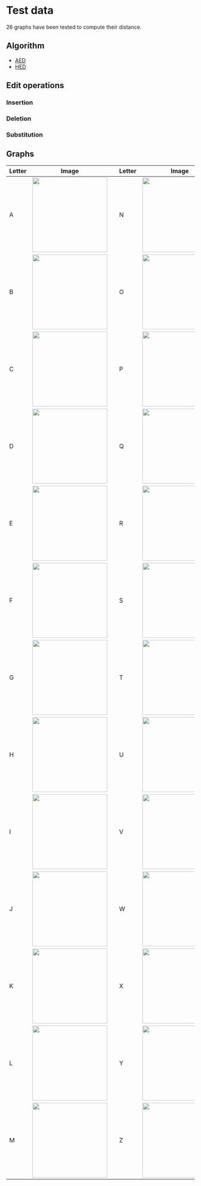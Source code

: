 # Test data

26 graphs have been tested to compute their distance.

## Algorithm

* [AED](./Results/AED/)
* [HED](./Results/HED/)

## Edit operations

### Insertion

### Deletion

### Substitution

## Graphs


| Letter  | Image | | Letter  | Image |
| ------------- | ------------- | ------------- | ------------- | ------------- |
| A  | <img src="https://github.com/priba/aproximated_ged/blob/master/data/Letters/A.png" width="200"> | | N  | <img src="https://github.com/priba/aproximated_ged/blob/master/data/Letters/N.png" width="200"> |
| B  | <img src="https://github.com/priba/aproximated_ged/blob/master/data/Letters/B.png" width="200"> | | O  | <img src="https://github.com/priba/aproximated_ged/blob/master/data/Letters/O.png" width="200"> |
| C  | <img src="https://github.com/priba/aproximated_ged/blob/master/data/Letters/C.png" width="200"> | | P  | <img src="https://github.com/priba/aproximated_ged/blob/master/data/Letters/P.png" width="200"> |
| D  | <img src="https://github.com/priba/aproximated_ged/blob/master/data/Letters/D.png" width="200"> | | Q  | <img src="https://github.com/priba/aproximated_ged/blob/master/data/Letters/Q.png" width="200"> |
| E  | <img src="https://github.com/priba/aproximated_ged/blob/master/data/Letters/E.png" width="200"> | | R  | <img src="https://github.com/priba/aproximated_ged/blob/master/data/Letters/R.png" width="200"> |
| F  | <img src="https://github.com/priba/aproximated_ged/blob/master/data/Letters/F.png" width="200"> | | S  | <img src="https://github.com/priba/aproximated_ged/blob/master/data/Letters/S.png" width="200"> |
| G  | <img src="https://github.com/priba/aproximated_ged/blob/master/data/Letters/G.png" width="200"> | | T  | <img src="https://github.com/priba/aproximated_ged/blob/master/data/Letters/T.png" width="200"> |
| H  | <img src="https://github.com/priba/aproximated_ged/blob/master/data/Letters/H.png" width="200"> | | U  | <img src="https://github.com/priba/aproximated_ged/blob/master/data/Letters/U.png" width="200"> |
| I  | <img src="https://github.com/priba/aproximated_ged/blob/master/data/Letters/I.png" width="200"> | | V  | <img src="https://github.com/priba/aproximated_ged/blob/master/data/Letters/V.png" width="200"> |
| J  | <img src="https://github.com/priba/aproximated_ged/blob/master/data/Letters/J.png" width="200"> | | W  | <img src="https://github.com/priba/aproximated_ged/blob/master/data/Letters/W.png" width="200"> |
| K  | <img src="https://github.com/priba/aproximated_ged/blob/master/data/Letters/K.png" width="200"> | | X  | <img src="https://github.com/priba/aproximated_ged/blob/master/data/Letters/X.png" width="200"> |
| L  | <img src="https://github.com/priba/aproximated_ged/blob/master/data/Letters/L.png" width="200"> | | Y  | <img src="https://github.com/priba/aproximated_ged/blob/master/data/Letters/Y.png" width="200"> |
| M  | <img src="https://github.com/priba/aproximated_ged/blob/master/data/Letters/M.png" width="200"> | | Z  | <img src="https://github.com/priba/aproximated_ged/blob/master/data/Letters/Z.png" width="200"> |
